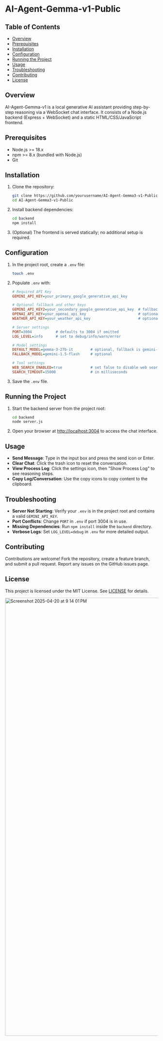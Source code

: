 # AI-Agent-Gemma-v1-Public

## Table of Contents
- [Overview](#overview)
- [Prerequisites](#prerequisites)
- [Installation](#installation)
- [Configuration](#configuration)
- [Running the Project](#running-the-project)
- [Usage](#usage)
- [Troubleshooting](#troubleshooting)
- [Contributing](#contributing)
- [License](#license)

## Overview
AI-Agent-Gemma-v1 is a local generative AI assistant providing step-by-step reasoning via a WebSocket chat interface. It consists of a Node.js backend (Express + WebSocket) and a static HTML/CSS/JavaScript frontend.

## Prerequisites
- Node.js >= 18.x
- npm >= 8.x (bundled with Node.js)
- Git

## Installation
1. Clone the repository:
   ```bash
   git clone https://github.com/yourusername/AI-Agent-Gemma3-v1-Public.git
   cd AI-Agent-Gemma3-v1-Public
   ```
2. Install backend dependencies:
   ```bash
   cd backend
   npm install
   ```
3. (Optional) The frontend is served statically; no additional setup is required.

## Configuration
1. In the project root, create a `.env` file:
   ```bash
   touch .env
   ```
2. Populate `.env` with:
   ```ini
   # Required API Key
   GEMINI_API_KEY=your_primary_google_generative_api_key

   # Optional fallback and other keys
   GEMINI_API_KEY2=your_secondary_google_generative_api_key  # fallback
   OPENAI_API_KEY=your_openai_api_key                        # optional for OpenAI tools
   WEATHER_API_KEY=your_weather_api_key                      # optional for weather tool

   # Server settings
   PORT=3004           # defaults to 3004 if omitted
   LOG_LEVEL=info      # set to debug/info/warn/error

   # Model settings
   DEFAULT_MODEL=gemma-3-27b-it        # optional, fallback is gemini-1.5-flash
   FALLBACK_MODEL=gemini-1.5-flash     # optional

   # Tool settings
   WEB_SEARCH_ENABLED=true             # set false to disable web search
   SEARCH_TIMEOUT=15000                # in milliseconds
   ```
3. Save the `.env` file.

## Running the Project
1. Start the backend server from the project root:
   ```bash
   cd backend
   node server.js
   ```
2. Open your browser at [http://localhost:3004](http://localhost:3004) to access the chat interface.

## Usage
- **Send Message**: Type in the input box and press the send icon or Enter.
- **Clear Chat**: Click the trash icon to reset the conversation.
- **View Process Log**: Click the settings icon, then "Show Process Log" to see reasoning steps.
- **Copy Log/Conversation**: Use the copy icons to copy content to the clipboard.

## Troubleshooting
- **Server Not Starting**: Verify your `.env` is in the project root and contains a valid `GEMINI_API_KEY`.
- **Port Conflicts**: Change `PORT` in `.env` if port 3004 is in use.
- **Missing Dependencies**: Run `npm install` inside the `backend` directory.
- **Verbose Logs**: Set `LOG_LEVEL=debug` in `.env` for more detailed output.

## Contributing
Contributions are welcome! Fork the repository, create a feature branch, and submit a pull request. Report any issues on the GitHub issues page.

## License
This project is licensed under the MIT License. See [LICENSE](LICENSE.md) for details. 

<img width="1440" alt="Screenshot 2025-04-20 at 9 14 01 PM" src="https://github.com/user-attachments/assets/811d9de6-8324-4e44-88c6-2b5d24ee1b2e" />
